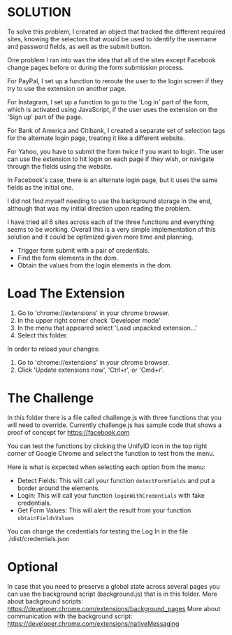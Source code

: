 
# SOLUTION

  To solve this problem, I created an object that tracked the different
  required sites, knowing the selectors that would be used to identify
  the username and password fields, as well as the submit button.

  One problem I ran into was the idea that all of the sites except Facebook
  change pages before or during the form submission process.

  For PayPal, I set up a function to reroute the user to the login screen
  if they try to use the extension on another page.

  For Instagram, I set up a function to go to the 'Log in' part of the form,
  which is activated using JavaScript, if the user uses the extension on the
  'Sign up' part of the page.

  For Bank of America and Citibank, I created a separate set of selection tags for the alternate login page, treating it like a different website.

  For Yahoo, you have to submit the form twice if you want to login. The user
  can use the extension to hit login on each page if they wish, or navigate
  through the fields using the website.

  In Facebook's case, there is an alternate login page, but it uses the same fields as the initial one.

  I did not find myself needing to use the background storage in the end,
  although that was my initial direction upon reading the problem.

  I have tried all 6 sites across each of the three functions and everything
  seems to be working. Overall this is a very simple implementation of this
  solution and it could be optimized given more time and planning.





 * Trigger form submit with a pair of credentials.
 * Find the form elements in the dom.
 * Obtain the values from the login elements in the dom.

# Load The Extension

1. Go to 'chrome://extensions' in your chrome browser.
2. In the upper right corner check 'Developer mode'
3. In the menu that appeared select 'Load unpacked extension...'
4. Select this folder.

In order to reload your changes:
1. Go to 'chrome://extensions' in your chrome browser.
2. Click 'Update extensions now', 'Ctrl+r', or 'Cmd+r'.


# The Challenge

In this folder there is a file called challenge.js with three functions that you will need to override.
Currently challenge.js has sample code that shows a proof of concept for https://facebook.com

You can test the functions by clicking the UnifyID icon in the top right corner of Google Chrome and select the function
to test from the menu.

Here is what is expected when selecting each option from the menu:
 * Detect Fields: This will call your function `detectFormFields` and put a border around the elements.
 * Login: This will call your function `loginWithCredentials` with fake credentials.
 * Get Form Values: This will alert the result from your function `obtainFieldsValues`

You can change the credentials for testing the Log In in the file ./dist/credentials.json

# Optional

In case that you need to preserve a global state across several pages you can use the background script (background.js)
that is in this folder.
More about background scripts: https://developer.chrome.com/extensions/background_pages
More about communication with the background script: https://developer.chrome.com/extensions/nativeMessaging
